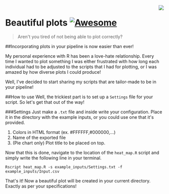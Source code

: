 <img src="icon.png" align="right" />

# Beautiful plots [![Awesome](https://cdn.rawgit.com/sindresorhus/awesome/d7305f38d29fed78fa85652e3a63e154dd8e8829/media/badge.svg)](https://github.com/sindresorhus/awesome#readme)
> Aren't you tired of not being able to plot correctly?

##Incorporating plots in your pipeline is now easier than ever! 

My personal experience with R has been a love-hate relationship. Every time I wanted to plot something I was either frustrated with how long each individual had to be adjusted to the scripts that I had for plotting, or I was amazed by how diverse plots I could produce! 

Well, I've decided to start sharing my scripts that are tailor-made to be in your pipeline!

##How to use
Well, the trickiest part is to set up a `Settings` file for your script. So let's get that out of the way!

###Settings
Just make a `.txt` file and inside write your configuration. Place it in the directory with the example inputs, or you could use one that it's provided. 

1. Colors in HTML format (ex. #FFFFFF,#000000,...)
2. Name of the exported file
3. (Pie chart only) Plot title to be placed on top.

Now that this is done, navigate to the location of the `heat_map.R` script and simply write the following line in your terminal.

`Rscript heat_map.R -s example_inputs/Settings.txt -f example_inputs/Input.csv`

That's it! Now a beautiful plot will be created in your current directory. Exactly as per your specifications!
